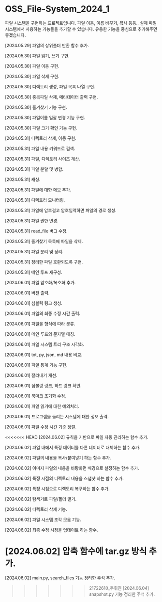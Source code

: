 # OSS_File-System_2024_1

파일 시스템을 구현하는 프로젝트입니다. 파일 이동, 이름 바꾸기, 복사 등등.. 실제 파일 시스템에서 사용하는 기능들을 추가할 수 있습니다. 유용한 기능을 중심으로 추가해주면 좋겠습니다.

[2024.05.29] 파일의 상위폴더 반환 함수 추가.

[2024.05.30] 파일 읽기, 쓰기 구현.

[2024.05.30] 파일 이동 구현.

[2024.05.30] 파일 삭제 구현.

[2024.05.30] 디렉토리 생성, 파일 목록 나열 구현.

[2024.05.30] 중복파일 삭제, 메타데이터 출력 구현.

[2024.05.30] 즐겨찾기 기능 구현.

[2024.05.30] 파일이름 일괄 변경 기능 구현.

[2024.05.30] 파일 크기 확인 기능 구현.

[2024.05.31] 디렉토리 삭제, 이동 구현.

[2024.05.31] 파일 내용 키워드로 검색.

[2024.05.31] 파일, 디렉토리 사이즈 계산.

[2024.05.31] 파일 분할 및 병합.

[2024.05.31] 캐싱.

[2024.05.31] 파일에 대한 메모 추가.

[2024.05.31] 디렉토리 모니터링.

[2024.05.31] 파일에 암호걸고 암호입력하면 파일의 경로 생성.

[2024.05.31] 파일 권한 변경.

[2024.05.31] read_file 버그 수정.

[2024.05.31] 즐겨찾기 목록에 파일을 삭제.

[2024.05.31] 파일 분리 및 정리.

[2024.05.31] 정리한 파일 호환되도록 구현.

[2024.05.31] 메인 루프 재구성.

[2024.06.01] 파일 암호화/복호화 추가.

[2024.06.01] 버전 출력.

[2024.06.01] 심볼릭 링크 생성.

[2024.06.01] 파일의 최종 수정 시간 출력.

[2024.06.01] 파일을 형식에 따라 분류.

[2024.06.01] 메인 루프의 문자열 매칭.

[2024.06.01] 파일 시스템 트리 구조 시각화.

[2024.06.01] txt, py, json, md 내용 비교.

[2024.06.01] 파일 통계 기능 구현.

[2024.06.01] 잘라내기 개선.

[2024.06.01] 심볼링 링크, 하드 링크 확인.

[2024.06.01] 북마크 초기화 수정.

[2024.06.01] 파일 읽기에 대한 예외처리.

[2024.06.01] 프로그램을 돌리는 시스템에 대한 정보 출력.

[2024.06.01] 파일 수정 시간 기준 정렬.

<<<<<<< HEAD
[2024.06.02] 규칙을 기반으로 파일 자동 관리하는 함수 추가.

[2024.06.02] 파일 내에서 특정 데이터를 다른 데이터로 대체하는 함수 추가.

[2024.06.02] 파일의 내용을 복사/붙여넣기 하는 함수 추가.

[2024.06.02] 이미지 파일의 내용을 바탕화면 배경으로 설정하는 함수 추가.

[2024.06.02] 특정 시점의 디렉토리 내용을 스냅샷 하는 함수 추가.

[2024.06.02] 특정 시점으로 디렉토리 복구하는 함수 추가.

[2024.06.02] 탐색기로 파일/폴더 열기.

[2024.06.02] 디렉토리 삭제 기능.

[2024.06.02] 파일 시스템 조각 모음 기능.

[2024.06.02] 최종 수정 시점을 업데이트 하는 함수.

[2024.06.02] 압축 함수에 tar.gz 방식 추가.
=======
[2024.06.02] main.py, search_files 기능 정리한 주석 추가.
>>>>>>> 21722610_주휘진
[2024.06.04] snapshot.py 기능 정리한 주석 추가.